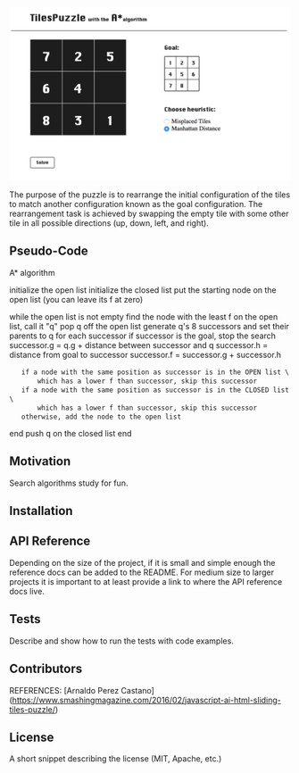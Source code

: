 <img width="846" alt="screenshot" src="public/img/screenshot.png">

The purpose of the puzzle is to rearrange the initial configuration of the tiles to match another configuration known as the goal configuration. The rearrangement task is achieved by swapping the empty tile with some other tile in all possible directions (up, down, left, and right).

## Pseudo-Code

A* algorithm

initialize the open list
initialize the closed list
put the starting node on the open list (you can leave its f at zero)

while the open list is not empty
   find the node with the least f on the open list, call it "q"
   pop q off the open list
   generate q's 8 successors and set their parents to q
   for each successor
     if successor is the goal, stop the search
       successor.g = q.g + distance between successor and q
       successor.h = distance from goal to successor
       successor.f = successor.g + successor.h

       if a node with the same position as successor is in the OPEN list \
           which has a lower f than successor, skip this successor
       if a node with the same position as successor is in the CLOSED list \
           which has a lower f than successor, skip this successor
       otherwise, add the node to the open list
   end
   push q on the closed list
end

## Motivation

Search algorithms study for fun.

## Installation



## API Reference

Depending on the size of the project, if it is small and simple enough the reference docs can be added to the README. For medium size to larger projects it is important to at least provide a link to where the API reference docs live.

## Tests

Describe and show how to run the tests with code examples.

## Contributors

REFERENCES: [Arnaldo Perez Castano] (https://www.smashingmagazine.com/2016/02/javascript-ai-html-sliding-tiles-puzzle/)

## License

A short snippet describing the license (MIT, Apache, etc.)

